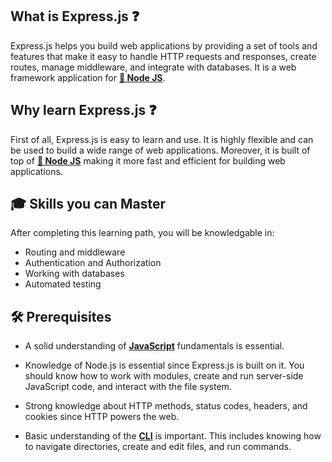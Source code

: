 ## What is  Express.js ❓
Express.js helps you build web applications by providing a set of tools and features that make it easy to handle HTTP requests and responses, create routes, manage middleware, and integrate with databases. It is a web framework application for [**🎨 Node JS**](../../../FrontEnd/).

## Why learn Express.js ❓
First of all, Express.js is easy to learn and use. It is highly flexible and can be used to build a wide range of web applications. Moreover, it is built of top of [**🎨 Node JS**](../../../FrontEnd/) making it more fast and efficient for building web applications.

## 🎓 Skills you can Master
After completing this learning path, you will be knowledgable in:
- Routing and middleware
- Authentication and Authorization
- Working with databases
- Automated testing

## 🛠️ Prerequisites

- A solid understanding of [**JavaScript**](../../Languages/JavaScript.md) fundamentals is essential.

- Knowledge of Node.js is essential since Express.js is built on it. You should know how to work with modules, create and run server-side JavaScript code, and interact with the file system.

- Strong knowledge about HTTP methods, status codes, headers, and cookies since HTTP powers the web.

- Basic understanding of the [**CLI**](../../../../Essentials.md) is important. This includes knowing how to navigate directories, create and edit files, and run commands.



